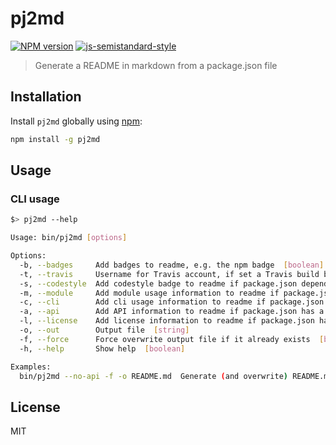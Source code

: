 # pj2md

[![NPM version][npm-image]][npm-url] [![js-semistandard-style][codestyle-image]][codestyle-url]

> Generate a README in markdown from a package.json file

## Installation

Install `pj2md` globally using [npm](https://www.npmjs.com/):

```bash
npm install -g pj2md
```

## Usage

### CLI usage

```bash
$> pj2md --help

Usage: bin/pj2md [options]

Options:
  -b, --badges     Add badges to readme, e.g. the npm badge  [boolean] [default: true]
  -t, --travis     Username for Travis account, if set a Travis build badge is included when adding badges to readme if .travis.yml exists  [string]
  -s, --codestyle  Add codestyle badge to readme if package.json depends on semistandard or standard  [boolean] [default: true]
  -m, --module     Add module usage information to readme if package.json has a main section  [boolean] [default: true]
  -c, --cli        Add cli usage information to readme if package.json has a bin section  [boolean] [default: true]
  -a, --api        Add API information to readme if package.json has a main section  [boolean] [default: true]
  -l, --license    Add license information to readme if package.json has a license section  [boolean] [default: true]
  -o, --out        Output file  [string]
  -f, --force      Force overwrite output file if it already exists  [boolean] [default: false]
  -h, --help       Show help  [boolean]

Examples:
  bin/pj2md --no-api -f -o README.md  Generate (and overwrite) README.md without API information from current package.json file

```

## License

MIT

[npm-url]: https://npmjs.org/package/pj2md
[npm-image]: https://badge.fury.io/js/pj2md.svg
[codestyle-url]: https://github.com/feross/semistandard
[codestyle-image]: https://img.shields.io/badge/code%20style-semistandard-brightgreen.svg?style=flat
